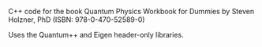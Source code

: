C++ code for the book Quantum Physics Workbook for Dummies by Steven Holzner, PhD (ISBN: 978-0-470-52589-0)

Uses the Quantum++ and Eigen header-only libraries.
